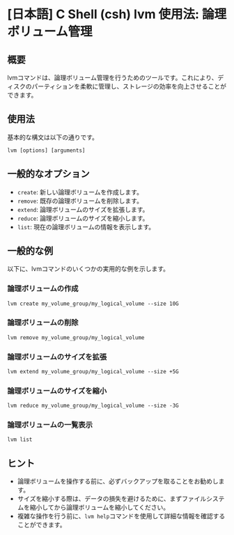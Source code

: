 # [日本語] C Shell (csh) lvm 使用法: 論理ボリューム管理

## 概要
lvmコマンドは、論理ボリューム管理を行うためのツールです。これにより、ディスクのパーティションを柔軟に管理し、ストレージの効率を向上させることができます。

## 使用法
基本的な構文は以下の通りです。

```csh
lvm [options] [arguments]
```

## 一般的なオプション
- `create`: 新しい論理ボリュームを作成します。
- `remove`: 既存の論理ボリュームを削除します。
- `extend`: 論理ボリュームのサイズを拡張します。
- `reduce`: 論理ボリュームのサイズを縮小します。
- `list`: 現在の論理ボリュームの情報を表示します。

## 一般的な例
以下に、lvmコマンドのいくつかの実用的な例を示します。

### 論理ボリュームの作成
```csh
lvm create my_volume_group/my_logical_volume --size 10G
```

### 論理ボリュームの削除
```csh
lvm remove my_volume_group/my_logical_volume
```

### 論理ボリュームのサイズを拡張
```csh
lvm extend my_volume_group/my_logical_volume --size +5G
```

### 論理ボリュームのサイズを縮小
```csh
lvm reduce my_volume_group/my_logical_volume --size -3G
```

### 論理ボリュームの一覧表示
```csh
lvm list
```

## ヒント
- 論理ボリュームを操作する前に、必ずバックアップを取ることをお勧めします。
- サイズを縮小する際は、データの損失を避けるために、まずファイルシステムを縮小してから論理ボリュームを縮小してください。
- 複雑な操作を行う前に、`lvm help`コマンドを使用して詳細な情報を確認することができます。